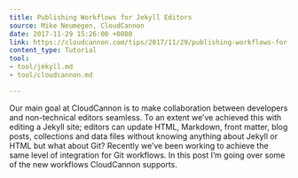 ```yaml
---
title: Publishing Workflows for Jekyll Editors
source: Mike Neumegen, CloudCannon
date: 2017-11-29 15:26:00 +0000
link: https://cloudcannon.com/tips/2017/11/29/publishing-workflows-for-jekyll-editors/
content_type: Tutorial
tool:
- tool/jekyll.md
- tool/cloudcannon.md

---
```

Our main goal at CloudCannon is to make collaboration between developers and non-technical editors seamless. To an extent we’ve achieved this with editing a Jekyll site; editors can update HTML, Markdown, front matter, blog posts, collections and data files without knowing anything about Jekyll or HTML but what about Git? Recently we’ve been working to achieve the same level of integration for Git workflows. In this post I’m going over some of the new workflows CloudCannon supports.





